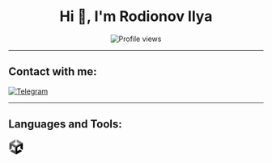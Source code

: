 <!-- Center align text using HTML -->
<h1 align="center">Hi 👋, I'm Rodionov Ilya</h1>

<!-- Profile views widget -->
<p align="center">
  <img src="https://komarev.com/ghpvc/?username=BCyclik&color=blue" alt="Profile views" />
</p>

---

<!-- Contact section -->
## Contact with me:
<p>
  <a href="https://t.me/@BCyclik">
    <img src="https://upload.wikimedia.org/wikipedia/commons/8/8b/Telegram_icon.svg" alt="Telegram" width="30" height="30" />
  </a>
</p>

---

<!-- Languages and Tools section -->
## Languages and Tools:
<p>
  <img src="https://raw.githubusercontent.com/devicons/devicon/master/icons/unity/unity-original.svg" alt="Unity3D" width="30" height="30" />
</p>

